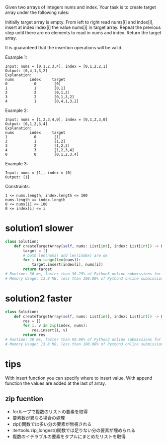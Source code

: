 Given two arrays of integers nums and index. Your task is to create target array under the following rules:

Initially target array is empty.
From left to right read nums[i] and index[i], insert at index index[i] the value nums[i] in target array.
Repeat the previous step until there are no elements to read in nums and index.
Return the target array.

It is guaranteed that the insertion operations will be valid.

 

Example 1:
```
Input: nums = [0,1,2,3,4], index = [0,1,2,2,1]
Output: [0,4,1,3,2]
Explanation:
nums       index     target
0            0        [0]
1            1        [0,1]
2            2        [0,1,2]
3            2        [0,1,3,2]
4            1        [0,4,1,3,2]
```
Example 2:

```
Input: nums = [1,2,3,4,0], index = [0,1,2,3,0]
Output: [0,1,2,3,4]
Explanation:
nums       index     target
1            0        [1]
2            1        [1,2]
3            2        [1,2,3]
4            3        [1,2,3,4]
0            0        [0,1,2,3,4]
```
Example 3:

```
Input: nums = [1], index = [0]
Output: [1]
```

Constraints:
```
1 <= nums.length, index.length <= 100
nums.length == index.length
0 <= nums[i] <= 100
0 <= index[i] <= i
```

# solution1 slower

```python
class Solution:
    def createTargetArray(self, nums: List[int], index: List[int]) -> List[int]:
        target = []
        # both len(nums) and len(index) are ok
        for i in range(len(nums)):
            target.insert(index[i], nums[i])
        return target
# Runtime: 36 ms, faster than 36.25% of Python3 online submissions for Create Target Array in the Given Order.
# Memory Usage: 13.9 MB, less than 100.00% of Python3 online submissions for Create Target Array in the Given Order.
```
# solution2 faster
```python
class Solution:
    def createTargetArray(self, nums: List[int], index: List[int]) -> List[int]:
        res = []
        for i, v in zip(index, nums):
            res.insert(i, v)
        return res
# Runtime: 28 ms, faster than 90.08% of Python3 online submissions for Create Target Array in the Given Order.
# Memory Usage: 13.8 MB, less than 100.00% of Python3 online submissions for Create Target Array in the Given Order.
```

# tips
With insert function you can specify where to insert value.
With append function the values are added at the last of array.

## zip fucntion
- forループで複数のリストの要素を取得
- 要素数が異なる場合の処理
- zip()関数では多い分の要素が無視される
- itertools.zip_longest()関数では足りない分の要素が埋められる
- 複数のイテラブルの要素をタプルにまとめたリストを取得